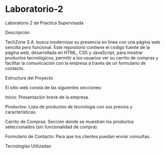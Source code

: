 # Laboratorio-2
Laboratorio 2 de Practica Supervisada

Descripción

TechZone S.A. busca modernizar su presencia en línea con una página web sencilla pero funcional. Este repositorio contiene el código fuente de la página web, desarrollada en HTML, CSS y JavaScript, para mostrar productos tecnológicos, permitir a los usuarios ver su carrito de compras y facilitar la comunicación con la empresa a través de un formulario de contacto.

Estructura del Proyecto

El sitio web consta de las siguientes secciones:

Inicio: Presentación breve de la empresa.

Productos: Lista de productos de tecnología con sus precios y características.

Carrito de Compras: Sección donde se muestran los productos seleccionados (sin funcionalidad de compra).

Formulario de Contacto: Para que los clientes puedan enviar consultas.

Tecnologías Utilizadas



